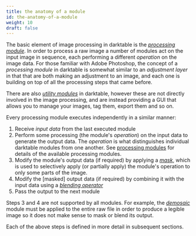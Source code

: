 ```yaml
---
title: the anatomy of a module
id: the-anatomy-of-a-module
weight: 10
draft: false
---
```


The basic element of image processing in darktable is the [_processing module_](../../module-reference/processing-modules/). In order to process a raw image a number of modules act on the input image in sequence, each performing a different _operation_ on the image data. For those familiar with Adobe Photoshop, the concept of a _processing module_ in darktable is somewhat similar to an _adjustment layer_ in that that are both making an adjustment to an image, and each one is building on top of all the processing steps that came before.

There are also [_utility modules_](../../module-reference/utility-modules/) in darktable, however these are not directly involved in the image processing, and are instead providing a GUI that allows you to manage your images, tag them, export them and so on.

Every processing module executes independently in a similar manner:

1. Receive _input data_ from the last executed module
2. Perform some processing (the module's _operation_) on the input data to generate the output data. The _operation_ is what distinguishes individual darktable modules from one another. See [processing modules](../../module-reference/processing-modules/_index.md) for details of the available processing modules.
3. Modify the module's output data (if required) by applying a [_mask_](../masking-and-blending/masks/_index.md), which is used to selectively apply (or partially apply) the module's operation to only some parts of the image. 
4. Modify the \[masked\] output data (if required) by combining it with the input data using a [_blending operator_](../masking-and-blending/blend-modes.md)
5. Pass the output to the next module

Steps 3 and 4 are not supported by all modules. For example, the [_demosaic_](../../../module-reference/processing-modules/demosaic.md) module must be applied to the entire raw file in order to produce a legible image so it does not make sense to mask or blend its output.

Each of the above steps is defined in more detail in subsequent sections.
